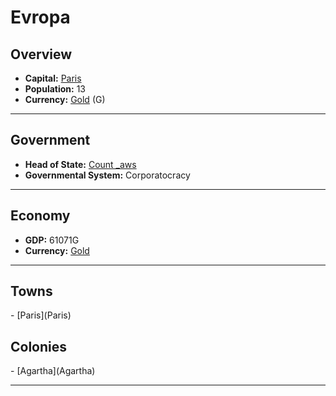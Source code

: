 # <!--NAME-->Evropa<!--NAME-->

## Overview

- **Capital:** <!--CAPITAL_LINK-->[Paris](Paris)<!--CAPITAL_LINK-->
- **Population:** <!--POPULATION-->13<!--POPULATION-->
- **Currency:** <!--CURRENCY_LINK-->[Gold](Gold)<!--CURRENCY_LINK--> (<!--CURRENCY_ABV-->G<!--CURRENCY_ABV-->)

---

## Government

- **Head of State:** <!--LEADER_TITLE_LINK-->[Count _aws](_aws)<!--LEADER_TITLE_LINK-->
- **Governmental System:** <!--GOVERNMENT-->Corporatocracy<!--GOVERNMENT-->

---

## Economy

- **GDP:** <!--GDP-->61071G<!--GDP-->
- **Currency:** <!--CURRENCY_LINK-->[Gold](Gold)<!--CURRENCY_LINK-->

---

## Towns

<!--TOWNS-->- [Paris](Paris)<!--TOWNS-->

## Colonies

<!--COLONIES-->- [Agartha](Agartha)<!--COLONIES-->

---